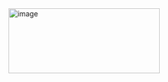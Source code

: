 <img width="298" height="128" alt="image" src="https://github.com/user-attachments/assets/8b5510bd-57cc-4b38-b5e5-bbb2c31c38aa" />
